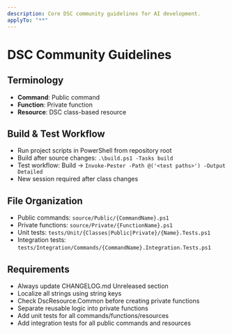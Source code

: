 ```yaml
---
description: Core DSC community guidelines for AI development.
applyTo: "**"
---
```


# DSC Community Guidelines

## Terminology
- **Command**: Public command
- **Function**: Private function
- **Resource**: DSC class-based resource

## Build & Test Workflow
- Run project scripts in PowerShell from repository root
- Build after source changes: `.\build.ps1 -Tasks build`
- Test workflow: Build → `Invoke-Pester -Path @('<test paths>') -Output Detailed`
- New session required after class changes

## File Organization
- Public commands: `source/Public/{CommandName}.ps1`
- Private functions: `source/Private/{FunctionName}.ps1`
- Unit tests: `tests/Unit/{Classes|Public|Private}/{Name}.Tests.ps1`
- Integration tests: `tests/Integration/Commands/{CommandName}.Integration.Tests.ps1`

## Requirements
- Always update CHANGELOG.md Unreleased section
- Localize all strings using string keys
- Check DscResource.Common before creating private functions
- Separate reusable logic into private functions
- Add unit tests for all commands/functions/resources
- Add integration tests for all public commands and resources
